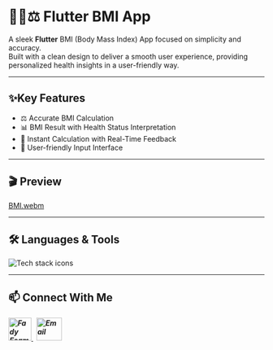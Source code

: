 # 🧍‍♂️⚖️ Flutter BMI App

A sleek **Flutter** BMI (Body Mass Index) App focused on simplicity and accuracy.  
Built with a clean design to deliver a smooth user experience, providing personalized health insights in a user-friendly way.

---
## ✨Key Features

- ⚖️ Accurate BMI Calculation
- 📊 BMI Result with Health Status Interpretation
- 🔄 Instant Calculation with Real-Time Feedback
- 📝 User-friendly Input Interface

---

## 🎬 Preview

[BMI.webm](https://github.com/Fady-Esam/BMI-App/assets/146977882/b64d2be2-4638-4414-bddc-420865c75715)

---

## 🛠️ Languages & Tools
<p align="left"> 
        <img src="https://skillicons.dev/icons?i=flutter,dart,vscode,git,github" alt="Tech stack icons" />
</p>

---

## 📫 Connect With Me

<h5 align="left"> 
<a href="https://www.linkedin.com/in/fady-esam/" target="_blank"> 
  <img src="https://raw.githubusercontent.com/rahuldkjain/github-profile-readme-generator/master/src/images/icons/Social/linked-in-alt.svg" alt="Fady Esam" height="45" width="45" /> 
  </a> 
   &nbsp;
  <a href="mailto:fady.esam.0101@gmail.com" target="_blank"> 
    <img src="https://cdn-icons-png.flaticon.com/512/732/732200.png" alt="Email" height="45" width="50" /> 
</a> 
</h5>


